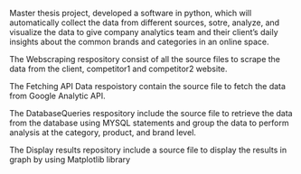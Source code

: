 Master thesis project, developed a software in python, which will automatically collect the data from different sources, sotre, analyze, and visualize the data to give company analytics team and their client’s daily insights about the common brands and categories in an online space.

The Webscraping respository consist of all the source files to scrape the data from the client, competitor1 and competitor2 website.

The Fetching API Data respoistory contain the source file to fetch the data from Google Analytic API.

The DatabaseQueries respository include the source file to retrieve the data from the database using MYSQL statements and group the data to perform analysis at the category, product, and brand level.

The Display results repository include a source file to display the results in graph by using Matplotlib library
